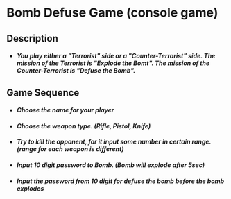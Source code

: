 # Bomb Defuse Game (console game) #

## Description ##
- #### _You play either a "Terrorist" side or a "Counter-Terrorist" side. The mission of the Terrorist is "Explode the Bomt". The mission of the Counter-Terrorist is "Defuse the Bomb"._ ####

## Game Sequence ##

- #### _Choose the name for your player_ ####
- #### _Choose the weapon type. (Rifle, Pistol, Knife)_ ### 
- #### _Try to kill the opponent, for it input some number in certain range. (range for each weapon is different)_ ###
- #### _Input 10 digit password to Bomb. (Bomb will explode after 5sec)_ ###
- #### _Input the password from 10 digit for defuse the bomb before the bomb explodes_ ###